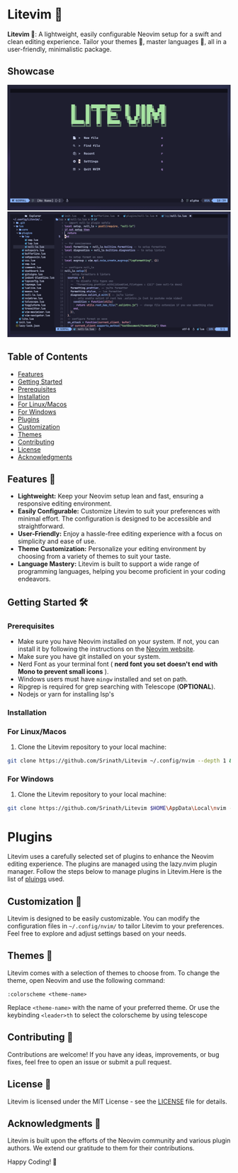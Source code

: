 # Litevim 🌿 

**Litevim 🚀**: A lightweight, easily configurable Neovim setup for a swift and clean editing experience. Tailor your themes 🎨, master languages 🚀, all in a user-friendly, minimalistic package.

## Showcase

![Showcase1](./assets/2023-12-24-164452_hyprshot.png)
![Showcase2](./assets/2023-12-24-160255_hyprshot.png)

## Table of Contents

- [Features](#features-)
- [Getting Started](#getting-started-%EF%B8%8F)
- [Prerequisites](#prerequisites)
- [Installation](#installation)
- [For Linux/Macos](#for-linuxmacos)
- [For Windows](#for-windows)
- [Plugins](#plugins)
- [Customization](#customization-)
- [Themes](#themes-)
- [Contributing](#contributing-)
- [License](#license-)
- [Acknowledgments](#acknowledgments-)

## Features 🚀

- **Lightweight:** Keep your Neovim setup lean and fast, ensuring a responsive editing environment.
- **Easily Configurable:** Customize Litevim to suit your preferences with minimal effort. The configuration is designed to be accessible and straightforward.
- **User-Friendly:** Enjoy a hassle-free editing experience with a focus on simplicity and ease of use.
- **Theme Customization:** Personalize your editing environment by choosing from a variety of themes to suit your taste.
- **Language Mastery:** Litevim is built to support a wide range of programming languages, helping you become proficient in your coding endeavors.

## Getting Started 🛠️

### Prerequisites

- Make sure you have Neovim installed on your system. If not, you can install it by following the instructions on the [Neovim website](https://neovim.io/).
- Make sure you have git installed on your system.
- Nerd Font as your terminal font ( **nerd font you set doesn't end with Mono to prevent small icons** ).
- Windows users must have `mingw` installed and set on path.
- Ripgrep is required for grep searching with Telescope (**OPTIONAL**).
- Nodejs or yarn for installing lsp's

### Installation

### For Linux/Macos

1. Clone the Litevim repository to your local machine:

```bash
git clone https://github.com/Srinath/Litevim ~/.config/nvim --depth 1 && nvim
```

### For Windows

1. Clone the Litevim repository to your local machine:

```bash
git clone https://github.com/Srinath/Litevim $HOME\AppData\Local\nvim --depth 1 && nvim
```

# Plugins

Litevim uses a carefully selected set of plugins to enhance the Neovim editing experience. The plugins are managed using the lazy.nvim plugin manager. Follow the steps below to manage plugins in Litevim.Here is the list of <a href="./docs/plugins.md">pluings</a> used. 

## Customization 🎨

Litevim is designed to be easily customizable. You can modify the configuration files in `~/.config/nvim/` to tailor Litevim to your preferences. Feel free to explore and adjust settings based on your needs.

## Themes 🌈

Litevim comes with a selection of themes to choose from. To change the theme, open Neovim and use the following command:

```vim
:colorscheme <theme-name>
```

Replace `<theme-name>` with the name of your preferred theme.
Or use the keybinding `<leader>th` to select the colorscheme by using telescope

## Contributing 🤝

Contributions are welcome! If you have any ideas, improvements, or bug fixes, feel free to open an issue or submit a pull request.

## License 📝

Litevim is licensed under the MIT License - see the [LICENSE](LICENSE) file for details.

## Acknowledgments 🙏

Litevim is built upon the efforts of the Neovim community and various plugin authors. We extend our gratitude to them for their contributions.

Happy Coding! 🚀
